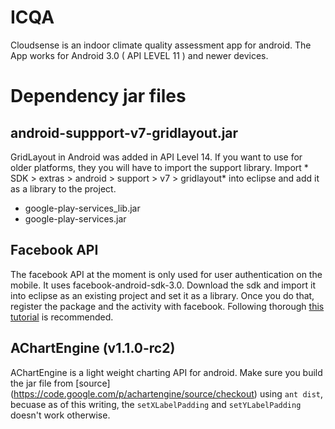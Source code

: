 ICQA
==========
Cloudsense is an indoor climate quality assessment app for android. The App works for Android 3.0 ( API LEVEL 11 ) and newer devices.


Dependency jar files
======================
android-suppport-v7-gridlayout.jar
---------------------------
GridLayout in Android was added in API Level 14. If you want to use for older platforms, they you will have to import the support library. Import * SDK > extras > android > support > v7 > gridlayout* into eclipse and add it as a library to the project.  

* google-play-services_lib.jar
* google-play-services.jar

 Facebook API
--------------
The facebook API at the moment is only used for user authentication on the mobile.
It uses facebook-android-sdk-3.0. Download the sdk and import it into eclipse as an existing project and set it as a library. Once you do that, register the package and the activity with facebook.
Following thorough [this tutorial](https://developers.facebook.com/docs/getting-started/facebook-sdk-for-android/3.0/) is recommended.



 AChartEngine (v1.1.0-rc2)
---------------------------
AChartEngine is a light weight charting API for android.
Make sure you build the jar file from [source] (https://code.google.com/p/achartengine/source/checkout) using `ant dist`, becuase as of this writing, the `setXLabelPadding` and `setYLabelPadding` doesn't work otherwise.
